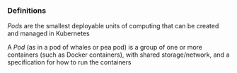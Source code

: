 ### Definitions
*Pods* are the smallest deployable units of computing that can be created and managed in Kubernetes

A *Pod* (as in a pod of whales or pea pod) is a group of one or more containers (such as Docker containers), with shared storage/network, and a specification for how to run the containers
